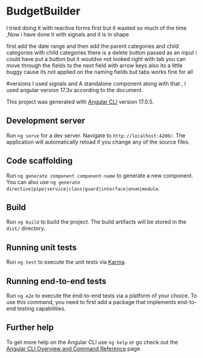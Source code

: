 # BudgetBuilder
I tried doing it with reactive forms first but it wasted so much of the time ,Now i have done it with signals and it is in shape

first add the date range and then add the parent categories and child categories 
with child categories there is a delete button passed as an input i could have put a button but it wouldve not looked right
with tab you can move through the fields to the next field
with arrow keys also its a little buggy cause its not applied on the naming fields but tabs works fine for all

#versions
I used signals and A standalone component along with that , I used angular version 17.3v according to the document.

This project was generated with [Angular CLI](https://github.com/angular/angular-cli) version 17.0.5.

## Development server

Run `ng serve` for a dev server. Navigate to `http://localhost:4200/`. The application will automatically reload if you change any of the source files.

## Code scaffolding

Run `ng generate component component-name` to generate a new component. You can also use `ng generate directive|pipe|service|class|guard|interface|enum|module`.

## Build

Run `ng build` to build the project. The build artifacts will be stored in the `dist/` directory.

## Running unit tests

Run `ng test` to execute the unit tests via [Karma](https://karma-runner.github.io).

## Running end-to-end tests

Run `ng e2e` to execute the end-to-end tests via a platform of your choice. To use this command, you need to first add a package that implements end-to-end testing capabilities.

## Further help

To get more help on the Angular CLI use `ng help` or go check out the [Angular CLI Overview and Command Reference](https://angular.io/cli) page.
